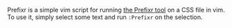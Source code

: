 Prefixr is a simple vim script for running [the Prefixr
tool](http://prefixr.com) on a CSS file in vim. To use it, simply select some
text and run `:Prefixr` on the selection.
